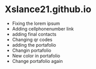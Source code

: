 # Xslance21.github.io

- Fixing the lorem ipsum
- Adding cellphonenumber link
- adding final contacts 
- Changing qr codes
- adding the portafolio
- Changin portafolio
- New color in portafolio
- Change portafolio again